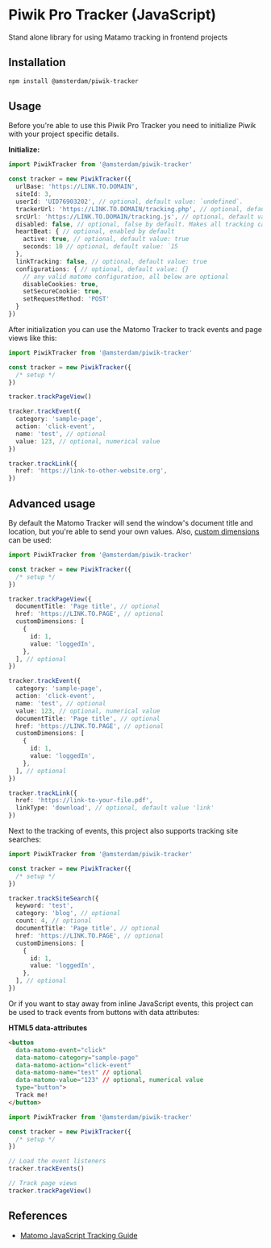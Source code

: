 # Piwik Pro Tracker (JavaScript)

Stand alone library for using Matamo tracking in frontend projects

## Installation

```sh
npm install @amsterdam/piwik-tracker
```

## Usage

Before you're able to use this Piwik Pro Tracker you need to initialize Piwik with your project specific details.

**Initialize:**

```ts
import PiwikTracker from '@amsterdam/piwik-tracker'

const tracker = new PiwikTracker({
  urlBase: 'https://LINK.TO.DOMAIN',
  siteId: 3,
  userId: 'UID76903202', // optional, default value: `undefined`.
  trackerUrl: 'https://LINK.TO.DOMAIN/tracking.php', // optional, default value: `${urlBase}matomo.php`
  srcUrl: 'https://LINK.TO.DOMAIN/tracking.js', // optional, default value: `${urlBase}matomo.js`
  disabled: false, // optional, false by default. Makes all tracking calls no-ops if set to true.
  heartBeat: { // optional, enabled by default
    active: true, // optional, default value: true
    seconds: 10 // optional, default value: `15
  },
  linkTracking: false, // optional, default value: true
  configurations: { // optional, default value: {}
    // any valid matomo configuration, all below are optional
    disableCookies: true,
    setSecureCookie: true,
    setRequestMethod: 'POST'
  }
})
```

After initialization you can use the Matomo Tracker to track events and page views like this:

```ts
import PiwikTracker from '@amsterdam/piwik-tracker'

const tracker = new PiwikTracker({
  /* setup */
})

tracker.trackPageView()

tracker.trackEvent({
  category: 'sample-page',
  action: 'click-event',
  name: 'test', // optional
  value: 123, // optional, numerical value
})

tracker.trackLink({
  href: 'https://link-to-other-website.org',
})
```

## Advanced usage

By default the Matomo Tracker will send the window's document title and location, but you're able to send your own values. Also, [custom dimensions](https://matomo.org/docs/custom-dimensions/) can be used:

```ts
import PiwikTracker from '@amsterdam/piwik-tracker'

const tracker = new PiwikTracker({
  /* setup */
})

tracker.trackPageView({
  documentTitle: 'Page title', // optional
  href: 'https://LINK.TO.PAGE', // optional
  customDimensions: [
    {
      id: 1,
      value: 'loggedIn',
    },
  ], // optional
})

tracker.trackEvent({
  category: 'sample-page',
  action: 'click-event',
  name: 'test', // optional
  value: 123, // optional, numerical value
  documentTitle: 'Page title', // optional
  href: 'https://LINK.TO.PAGE', // optional
  customDimensions: [
    {
      id: 1,
      value: 'loggedIn',
    },
  ], // optional
})

tracker.trackLink({
  href: 'https://link-to-your-file.pdf',
  linkType: 'download', // optional, default value 'link'
})
```

Next to the tracking of events, this project also supports tracking site searches:

```ts
import PiwikTracker from '@amsterdam/piwik-tracker'

const tracker = new PiwikTracker({
  /* setup */
})

tracker.trackSiteSearch({
  keyword: 'test',
  category: 'blog', // optional
  count: 4, // optional
  documentTitle: 'Page title', // optional
  href: 'https://LINK.TO.PAGE', // optional
  customDimensions: [
    {
      id: 1,
      value: 'loggedIn',
    },
  ], // optional
})
```

Or if you want to stay away from inline JavaScript events, this project can be used to track events from buttons with data attributes:

**HTML5 data-attributes**

```html
<button
  data-matomo-event="click"
  data-matomo-category="sample-page"
  data-matomo-action="click-event"
  data-matomo-name="test" // optional
  data-matomo-value="123" // optional, numerical value
  type="button">
  Track me!
</button>
```

```ts
import PiwikTracker from '@amsterdam/piwik-tracker'

const tracker = new PiwikTracker({
  /* setup */
})

// Load the event listeners
tracker.trackEvents()

// Track page views
tracker.trackPageView()
```

## References

- [Matomo JavaScript Tracking Guide](https://developer.matomo.org/guides/tracking-javascript-guide)

